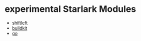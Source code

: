 # experimental Starlark Modules

* [shiftleft](shiftleft.md)
* [buildkit](buildkit.md)
* [go](go.md)
